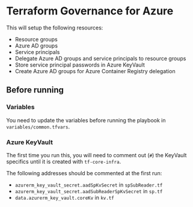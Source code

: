 # Terraform Governance for Azure

This will setup the following resources:

* Resource groups
* Azure AD groups
* Service principals
* Delegate Azure AD groups and service principals to resource groups
* Store service principal passwords in Azure KeyVault
* Create Azure AD groups for Azure Container Registry delegation

## Before running

### Variables

You need to update the variables before running the playbook in `variables/common.tfvars`.

### Azure KeyVault

The first time you run this, you will need to comment out (`#`) the KeyVault specifics until it is created with `tf-core-infra`.

The following addresses should be commented at the first run:

* `azurerm_key_vault_secret.aadSpKvSecret` in `spSubReader.tf`
* `azurerm_key_vault_secret.aadSubReaderSpKvSecret` in `sp.tf`
* `data.azurerm_key_vault.coreKv` in `kv.tf`
